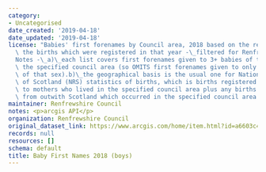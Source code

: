 ```yaml
---
category:
- Uncategorised
date_created: '2019-04-18'
date_updated: '2019-04-18'
license: "Babies' first forenames by Council area, 2018 based on the records for all\
  \ the births which were registered in that year -\_filtered for Renfrewshire.\_\
  Notes -\_a)\_each list covers first forenames given to 3+ babies of that sex in\
  \ the specified council area (so OMITS first forenames given to only 1-2 babies\
  \ of that sex).b)\_the geographical basis is the usual one for National Records\
  \ of Scotland (NRS) statistics of births, which is births registered in Scotland\
  \ to mothers who lived in the specified council area plus any births to mothers\
  \ from outwith Scotland which occurred in the specified council area."
maintainer: Renfrewshire Council
notes: <p>arcgis API</p>
organization: Renfrewshire Council
original_dataset_link: https://www.arcgis.com/home/item.html?id=a6603c44e7d44c1fbc124068c8c53426
records: null
resources: []
schema: default
title: Baby First Names 2018 (boys)
---
```


